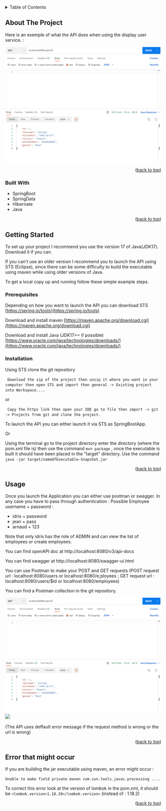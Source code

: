 <!-- Improved compatibility of back to top link: See: https://github.com/othneildrew/Best-README-Template/pull/73 -->
<a name="readme-top"></a>
<!--
*** This readme is inspired from opensource Best readme template https://github.com/othneildrew/Best-README-Template/blob/master/BLANK_README.md-->

<!-- PROJECT SHIELDS -->
<!--
*** I'm using markdown "reference style" links for readability.
*** Reference links are enclosed in brackets [ ] instead of parentheses ( ).
*** See the bottom of this document for the declaration of the reference variables
*** for contributors-url, forks-url, etc. This is an optional, concise syntax you may use.
*** https://www.markdownguide.org/basic-syntax/#reference-style-links
-->


<!-- TABLE OF CONTENTS -->
<details>
  <summary>Table of Contents</summary>
  <ol>
    <li>
      <a href="#about-the-project">About The Project</a>
      <ul>
        <li><a href="#built-with">Built With</a></li>
      </ul>
    </li>
    <li>
      <a href="#getting-started">Getting Started</a>
      <ul>
        <li><a href="#prerequisites">Prerequisites</a></li>
        <li><a href="#installation">Installation</a></li>
      </ul>
    </li>
    <li><a href="#usage">Usage</a></li>
    <li><a href="#error-that-might-occur">Error that might occur</a></li>
  </ol>
</details>



<!-- ABOUT THE PROJECT -->
## About The Project

Here is an exemple of what the API does when using the display user service. : 

<img src="get-request.png">


<p align="right">(<a href="#readme-top">back to top</a>)</p>



### Built With

<ul>
  <li>SpringBoot</li>
  <li>SpringData</li>
  <li>Hibernate</li>
  <li>Java</li>
</ul>

<p align="right">(<a href="#readme-top">back to top</a>)</p>



<!-- GETTING STARTED -->
## Getting Started

To set up your project I recommend you use the version 17 of Java(JDK17). Download it if you can.

If you can't use an older version I recommend you to launch the API using STS (Eclipse), since there can be some difficulty to build the executable using maven while using older versions of Java.

To get a local copy up and running follow these simple example steps.

### Prerequisites

Depending on how you want to launch the API you can download STS [https://spring.io/tools](https://spring.io/tools)

Download and install maven [https://maven.apache.org/download.cgi](https://maven.apache.org/download.cgi)

Download and install Java (JDK17>= if possible) [https://www.oracle.com/java/technologies/downloads/](https://www.oracle.com/java/technologies/downloads/)


### Installation
Using STS clone the git repository 

``` Download the zip of the project then unzip it where you want in your computer then open STS and import then general -> Existing project into Workspace....```

or

``` Copy the https link then open your IDE go to file then import -> git -> Projects from git and clone the project.```

To launch the API you can either launch it via STS as SpringBootApp.

Or

Using the terminal go to the project directory enter the directory (where the pom.xml file is) then use the command  ```mvn package``` , once the executable is built it should have been placed in the "target" directory. Use the command ```java -jar target/nameOfExecutable-Snapshot.jar```


<p align="right">(<a href="#readme-top">back to top</a>)</p>



<!-- USAGE EXAMPLES -->
## Usage

Once you launch the Application you can either use postman or swagger. 
In any case you have to pass through authentication :
Possible Employee username + password : 
<ul>
<li>idris + password</li>
<li>jean + pass</li>
<li>arnaud + 123</li>
</ul>

Note that only idris has the role of ADMIN and can view the list of employees or create employees.

You can find openAPI doc at http://localhost:8080/v3/api-docs

You can find swagger at http://localhost:8080/swagger-ui.html


You can use Postman to make your POST and GET requests (POST request url : localhost:8080/users or localhost:8080/e;ployees ; GET request url : localhost:8080/users/$id or localhost:8080/employees)

You can find a Postman collection in the git repository.

<img src="get-request.png" >
<img src="post-request.png">

(The API uses deffault error message if the request method is wrong or the url is wrong)
<p align="right">(<a href="#readme-top">back to top</a>)</p>

## Error that might occur

If you are building the jar executable using maven, an error might occur : 

```Unable to make field private maven com.sun.tools.javac.processing ....```

To correct this error look at the version of lombok in the pom.xml, it should be ```<lombok.version>1.18.20</lombok.version>``` (instead of : 1.18.2)

<p align="right">(<a href="#readme-top">back to top</a>)</p>
